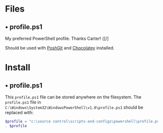 # Files

## • profile.ps1

My preferred PowerShell profile. Thanks Carter! {[/]

Should be used with [PoshGit](https://github.com/dahlbyk/posh-git) and [Chocolatey](https://chocolatey.org/install#individual) installed.

# Install

## • profile.ps1

This `profile.ps1` file can be stored anywhere on the filesystem. The `profile.ps1` file in `C:\Windows\System32\WindowsPowerShell\v1.0\profile.ps1` should be replaced with:

```powershell
$profile = "c:\source control\scripts-and-configs\powershell\profile.ps1" # your profile.ps1 path
. $profile
```
